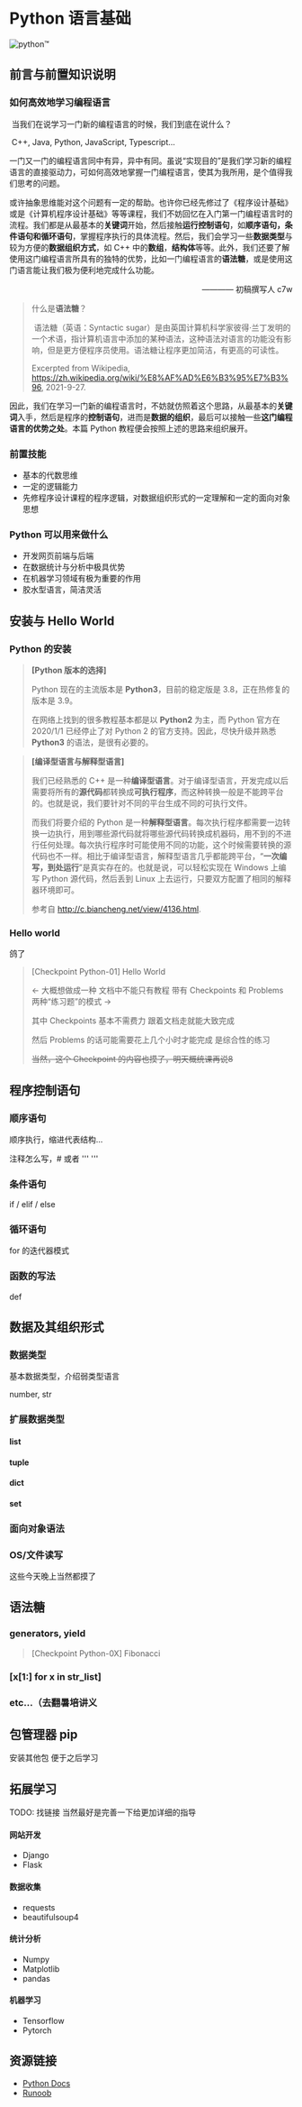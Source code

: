 # Python 语言基础

![python™](https://i.loli.net/2021/09/27/Cha4mLVvf6qbnlU.png)

## 前言与前置知识说明

### 如何高效地学习编程语言

​	当我们在说学习一门新的编程语言的时候，我们到底在说什么？

​	C++, Java, Python, JavaScript, Typescript...

​	一门又一门的编程语言同中有异，异中有同。虽说“实现目的”是我们学习新的编程语言的直接驱动力，可如何高效地掌握一门编程语言，使其为我所用，是个值得我们思考的问题。

​	或许抽象思维能对这个问题有一定的帮助。也许你已经先修过了《程序设计基础》或是《计算机程序设计基础》等等课程，我们不妨回忆在入门第一门编程语言时的流程。我们都是从最基本的**关键词**开始，然后接触**运行控制语句**，如**顺序语句，条件语句和循环语句**，掌握程序执行的具体流程。然后，我们会学习一些**数据类型**与较为方便的**数据组织方式**，如 C++ 中的**数组**，**结构体**等等。此外，我们还要了解使用这门编程语言所具有的独特的优势，比如一门编程语言的**语法糖**，或是使用这门语言能让我们极为便利地完成什么功能。

<p style="text-align: right">———— 初稿撰写人 c7w　　</p>

> 什么是**语法糖**？
>
> ​	语法糖（英语：Syntactic sugar）是由英国计算机科学家彼得·兰丁发明的一个术语，指计算机语言中添加的某种语法，这种语法对语言的功能没有影响，但是更方便程序员使用。语法糖让程序更加简洁，有更高的可读性。
>
> Excerpted from Wikipedia, https://zh.wikipedia.org/wiki/%E8%AF%AD%E6%B3%95%E7%B3%96, 2021-9-27.

​	因此，我们在学习一门新的编程语言时，不妨就仿照着这个思路，从最基本的**关键词**入手，然后是程序的**控制语句**，进而是**数据的组织**，最后可以接触一些**这门编程语言的优势之处**。本篇 Python 教程便会按照上述的思路来组织展开。

### 前置技能

+ 基本的代数思维
+ 一定的逻辑能力
+ 先修程序设计课程的程序逻辑，对数据组织形式的一定理解和一定的面向对象思想

### Python 可以用来做什么

+ 开发网页前端与后端
+ 在数据统计与分析中极具优势
+ 在机器学习领域有极为重要的作用
+ 胶水型语言，简洁灵活

## 安装与 Hello World

### Python 的安装

> **[Python 版本的选择]**
>
> Python 现在的主流版本是 **Python3**，目前的稳定版是 3.8，正在热修复的版本是 3.9。
>
> 在网络上找到的很多教程基本都是以 **Python2** 为主，而 Python 官方在 2020/1/1 已经停止了对 Python 2 的官方支持。因此，尽快升级并熟悉 **Python3** 的语法，是很有必要的。

> **[编译型语言与解释型语言]**
>
> 我们已经熟悉的 C++ 是一种**编译型语言**。对于编译型语言，开发完成以后需要将所有的**源代码**都转换成**可执行程序**，而这种转换一般是不能跨平台的。也就是说，我们要针对不同的平台生成不同的可执行文件。
>
> 而我们将要介绍的 Python 是一种**解释型语言**。每次执行程序都需要一边转换一边执行，用到哪些源代码就将哪些源代码转换成机器码，用不到的不进行任何处理。每次执行程序时可能使用不同的功能，这个时候需要转换的源代码也不一样。相比于编译型语言，解释型语言几乎都能跨平台，“**一次编写，到处运行**”是真实存在的。也就是说，可以轻松实现在 Windows 上编写 Python 源代码，然后丢到 Linux 上去运行，只要双方配置了相同的解释器环境即可。
>
> 参考自 http://c.biancheng.net/view/4136.html.



### Hello world

鸽了

> [Checkpoint Python-01] Hello World
>
> <- 大概想做成一种 文档中不能只有教程 带有 Checkpoints 和 Problems 两种“练习题”的模式 ->
>
> 其中 Checkpoints 基本不需费力 跟着文档走就能大致完成
>
> 然后 Problems 的话可能需要花上几个小时才能完成 是综合性的练习
>
> <s>当然，这个 Checkpoint 的内容也摸了，明天概统课再说8</s>



## 程序控制语句

### 顺序语句

顺序执行，缩进代表结构...

注释怎么写，# 或者 '''  '''

### 条件语句

if / elif / else

### 循环语句

for 的迭代器模式

### 函数的写法

def



## 数据及其组织形式

### 数据类型

基本数据类型，介绍弱类型语言

number, str

### 扩展数据类型

#### list

#### tuple

#### dict

#### set

### 面向对象语法

### OS/文件读写

这些今天晚上当然都摸了



## 语法糖

### generators, yield

> [Checkpoint Python-0X] Fibonacci

### [x[1:] for x in str_list]

### etc...（去翻暑培讲义

## 包管理器 pip

安装其他包 便于之后学习

## 拓展学习

TODO: 找链接 当然最好是完善一下给更加详细的指导

#### 网站开发

+ Django
+ Flask

#### 数据收集

+ requests
+ beautifulsoup4

#### 统计分析

+ Numpy
+ Matplotlib
+ pandas

#### 机器学习

+ Tensorflow
+ Pytorch

## 资源链接

+ [Python Docs](https://www.python.org/doc/)
+ [Runoob](https://www.runoob.com/python3/python3-tutorial.html)


